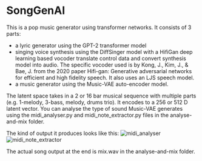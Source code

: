 # SongGenAI

This is a pop music generator using transformer networks. It consists of 3 parts:  
* a lyric generator using the GPT-2 transformer model 
* singing voice synthesis using the DiffSinger model with a HifiGan deep learning based vocoder translate control data and convert synthesis model into audio. 
The specific vocoder used is by Kong, J., Kim, J., & Bae, J. from the 2020 paper Hifi-gan: Generative adversarial networks for efficient and high fidelity speech. 
It also uses an LJS speech model. 
* a music generator using the Music-VAE auto-encoder model. 

The latent space takes in a 2 or 16 bar musical sequence with multiple parts (e.g. 1-melody, 3-bass, melody, drums trio). 
It encodes to a 256 or 512 D latent vector. You can analyse the type of sound Music-VAE generates using the midi_analyser.py and midi_note_extractor.py files in the analyse-and-mix folder.

The kind of output it produces looks like this:
![midi_analyser](https://user-images.githubusercontent.com/84393679/224991460-574f4983-63eb-44e1-9c81-82d20a087517.jpg)
![midi_note_extractor](https://user-images.githubusercontent.com/84393679/224991479-990f7e6a-3121-41a8-adb5-6854bf5b50f7.jpg)



The actual song output at the end is mix.wav in the analyse-and-mix folder.
